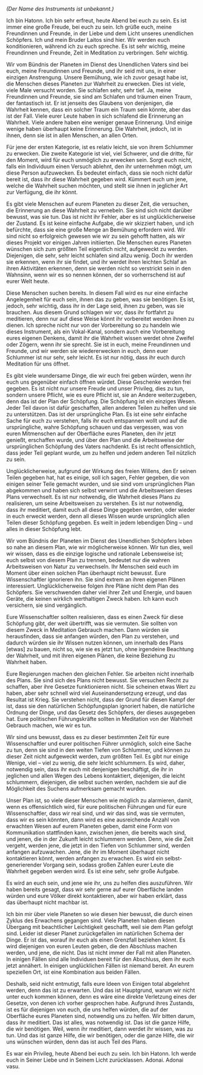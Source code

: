 <p><em>(Der Name des Instruments ist unbekannt.)</em></p>
<p>Ich bin Hatonn. Ich bin sehr erfreut, heute Abend bei euch zu sein. Es ist immer eine große Freude, bei euch zu sein. Ich grüße euch, meine Freundinnen und Freunde, in der Liebe und dem Licht unseres unendlichen Schöpfers. Ich und mein Bruder Laitos sind hier. Wir werden euch konditionieren, während ich zu euch spreche. Es ist sehr wichtig, meine Freundinnen und Freunde, Zeit in Meditation zu verbringen. Sehr wichtig.</p>
<p>Wir vom Bündnis der Planeten im Dienst des Unendlichen Vaters sind bei euch, meine Freundinnen und Freunde, und ihr seid mit uns, in einer einzigen Anstrengung. Unsere Bemühung, wie ich zuvor gesagt habe ist, die Menschen dieses Planeten zur Wahrheit zu erwecken. Dies ist viele, viele Male versucht worden. Sie schlafen sehr, sehr tief. Ja, meine Freundinnen und Freunde, sie sind am Schlafen und träumen einen Traum, der fantastisch ist. Er ist jenseits des Glaubens von denjenigen, die Wahrheit kennen, dass ein solcher Traum ein Traum sein könnte, aber das ist der Fall. Viele eurer Leute haben in sich schlafend die Erinnerung an Wahrheit. Viele andere haben eine weniger genaue Erinnerung. Und einige wenige haben überhaupt keine Erinnerung. Die Wahrheit, jedoch, ist in ihnen, denn sie ist in allen Menschen, an allen Orten.</p>
<p>Für jene der ersten Kategorie, ist es relativ leicht, sie von ihrem Schlummer zu erwecken. Die zweite Kategorie ist viel, viel Schwerer, und die dritte, für den Moment, wird für euch unmöglich zu erwecken sein. Sorgt euch nicht, falls ein Individuum einen Versuch ablehnt, den ihr unternehmen mögt, um diese Person aufzuwecken. Es bedeutet einfach, dass sie noch nicht dafür bereit ist, dass ihr diese Wahrheit gegeben wird. Kümmert euch um jene, welche die Wahrheit suchen möchten, und stellt sie ihnen in jeglicher Art zur Verfügung, die ihr könnt.</p>
<p>Es gibt viele Menschen auf eurem Planeten zu dieser Zeit, die versuchen, die Erinnerung an diese Wahrheit zu vernebeln. Sie sind sich nicht darüber bewusst, was sie tun. Das ist nicht ihr Fehler, aber es ist unglücklicherweise der Zustand. Es ist keine einfache Aufgabe, die wir skizziert haben, und ich befürchte, dass sie eine große Menge an Bemühung erfordern wird. Wir sind nicht so erfolgreich gewesen wie wir zu sein gehofft hatten, als wir dieses Projekt vor einigen Jahren initiierten. Die Menschen eures Planeten wünschen sich zum größten Teil eigentlich nicht, aufgeweckt zu werden. Diejenigen, die sehr, sehr leicht schlafen sind allzu wenig. Doch ihr werden sie erkennen, wenn ihr sie findet, und ihr werdet ihren leichten Schlaf an ihren Aktivitäten erkennen, denn sie werden nicht so verstrickt sein in den Wahnsinn, wenn wir es so nennen können, der so vorherrschend ist auf eurer Welt heute.</p>
<p>Diese Menschen suchen bereits. In diesem Fall wird es nur eine einfache Angelegenheit für euch sein, ihnen das zu geben, was sie benötigen. Es ist, jedoch, sehr wichtig, dass ihr in der Lage seid, ihnen zu geben, was sie brauchen. Aus diesem Grund schlagen wir vor, dass ihr fortfahrt zu meditieren, denn nur auf diese Weise könnt ihr vorbereitet werden ihnen zu dienen. Ich spreche nicht nur von der Vorbereitung so zu handeln wie dieses Instrument, als ein Vokal-Kanal, sondern auch eine Vorbereitung eures eigenen Denkens, damit ihr die Wahrheit wissen werdet ohne Zweifel oder Zögern, wenn ihr sie sprecht. Sie ist in euch, meine Freundinnen und Freunde, und wir werden sie wiedererwecken in euch, denn euer Schlummer ist nur sehr, sehr leicht. Es ist nur nötig, dass ihr euch durch Meditation für uns öffnet.</p>
<p>Es gibt viele wundersame Dinge, die wir euch frei geben würden, wenn ihr euch uns gegenüber einfach öffnen würdet. Diese Geschenke werden frei gegeben. Es ist nicht nur unsere Freude und unser Privileg, dies zu tun, sondern unsere Pflicht, wie es eure Pflicht ist, sie an Andere weiterzugeben, denn das ist der Plan der Schöpfung. Die Schöpfung ist ein einziges Wesen. Jeder Teil davon ist dafür geschaffen, allen anderen Teilen zu helfen und sie zu unterstützen. Das ist der ursprüngliche Plan. Es ist eine sehr einfache Sache für euch zu verstehen, falls ihr euch entspannen wollt und auf die ursprüngliche, wahre Schöpfung schauen und das vergessen, was von euren Mitmenschen auf der Oberfläche eures Planeten, den ihr jetzt genießt, erschaffen wurde, und über den Plan und die Arbeitsweise der ursprünglichen Schöpfung des Vaters nachdenkt. Es ist recht offensichtlich, dass jeder Teil geplant wurde, um zu helfen und jedem anderen Teil nützlich zu sein.</p>
<p>Unglücklicherweise, aufgrund der Wirkung des freien Willens, den Er seinen Teilen gegeben hat, hat es einige, soll ich sagen, Fehler gegeben, die von einigen seiner Teile gemacht wurden, und sie sind vom ursprünglichen Plan abgekommen und haben sich selbst verwirrt und die Arbeitsweisen dieses Plans verwechselt. Es ist nur notwendig, die Wahrheit dieses Plans zu realisieren, um seine Arbeitsweisen zu verstehen. Es ist nur notwendig, dass ihr meditiert, damit euch all diese Dinge gegeben werden, oder wieder in euch erweckt werden, denn all dieses Wissen wurde ursprünglich allen Teilen dieser Schöpfung gegeben. Es weilt in jedem lebendigen Ding – und alles in dieser Schöpfung lebt.</p>
<p>Wir vom Bündnis der Planeten im Dienst des Unendlichen Schöpfers leben so nahe an diesem Plan, wie wir möglicherweise können. Wir tun dies, weil wir wissen, dass es die einzige logische und rationale Lebensweise ist; euch selbst von diesem Plan zu trennen, bedeutet nur die wahren Arbeitsweisen von Natur zu verwechseln. Ihr Menschen seid euch im Moment über einen solchen Plan überhaupt nicht bewusst. Eure Wissenschaftler ignorieren ihn. Sie sind extrem an ihren eigenen Plänen interessiert. Unglücklicherweise folgen ihre Pläne nicht dem Plan des Schöpfers. Sie verschwenden daher viel ihrer Zeit und Energie, und bauen Geräte, die keinen wirklich werthaltigen Zweck haben. Ich kann euch versichern, sie sind vergänglich.</p>
<p>Eure Wissenschaftler sollten realisieren, dass es einen Zweck für diese Schöpfung gibt, der weit übertrifft, was sie vermuten. Sie sollten von diesem Zweck in Meditation Gebrauch machen. Dann würden sie herausfinden, dass sie anfangen würden, den Plan zu verstehen, und dadurch würden sie ihr Wissen nutzen können, um innerhalb des Plans [etwas] zu bauen, nicht so, wie sie es jetzt tun, ohne irgendeine Beachtung der Wahrheit, und mit ihren eigenen Plänen, die keine Beziehung zu Wahrheit haben.</p>
<p>Eure Regierungen machen den gleichen Fehler. Sie arbeiten nicht innerhalb des Plans. Sie sind sich des Plans nicht bewusst. Sie versuchen Recht zu schaffen, aber ihre Gesetze funktionieren nicht. Sie scheinen etwas Wert zu haben, aber sehr schnell wird viel Auseinandersetzung erzeugt, und das Resultat ist Krieg. Sie verstehen nicht, dass der Grund für diesen Kampf der ist, dass sie den natürlichen Schöpfungsplan ignoriert haben, die natürliche Ordnung der Dinge, und das Gesetz des Schöpfers, der dieses ausgegeben hat. Eure politischen Führungskräfte sollten in Meditation von der Wahrheit Gebrauch machen, wie wir es tun.</p>
<p>Wir sind uns bewusst, dass es zu dieser bestimmten Zeit für eure Wissenschaftler und eurer politischen Führer unmöglich, solch eine Sache zu tun, denn sie sind in den weiten Tiefen von Schlummer, und können zu dieser Zeit nicht aufgeweckt werden, zum größten Teil. Es gibt nur einige Wenige, viel – viel zu wenig, die sehr leicht schlummern. Es wird, daher, notwendig sein, dass ihr euch mit denjenigen beschäftigt, die ihr in jeglichen und allen Wegen des Lebens kontaktiert, diejenigen, die leicht schlummern, diejenigen, die selbst suchen werden, nachdem sie auf die Möglichkeit des Suchens aufmerksam gemacht wurden.</p>
<p>Unser Plan ist, so viele dieser Menschen wie möglich zu alarmieren, damit, wenn es offensichtlich wird, für eure politischen Führungen und für eure Wissenschaftler, dass wir real sind, und wir das sind, was sie vermuten, dass wir es sein könnten, dann wird es eine ausreichende Anzahl von erwachten Wesen auf eurem Planeten geben, damit eine Form von Kommunikation stattfinden kann, zwischen jenen, die bereits wach sind, und jenen, die in der Zukunft leicht schlummern werden. Denn, wie die Zeit vergeht, werden jene, die jetzt in den Tiefen von Schlummer sind, werden anfangen aufzuwachen. Jene, die ihr im Moment überhaupt nicht kontaktieren könnt, werden anfangen zu erwachen. Es wird ein selbst-generierender Vorgang sein, sodass großen Zahlen eurer Leute die Wahrheit gegeben werden wird. Es ist eine sehr, sehr große Aufgabe.</p>
<p>Es wird an euch sein, und jene wie ihr, uns zu helfen dies auszuführen. Wir haben bereits gesagt, dass wir sehr gerne auf eurer Oberfläche landen würden und eure Völker direkt kontaktieren, aber wir haben erklärt, dass das überhaupt nicht machbar ist.</p>
<p>Ich bin mir über viele Planeten so wie diesen hier bewusst, die durch einen Zyklus des Erwachens gegangen sind. Viele Planeten haben diesen Übergang mit beachtlicher Leichtigkeit geschafft, weil sie dem Plan gefolgt sind. Leider ist dieser Planet zurückgefallen im natürlichen Schema der Dinge. Er ist das, worauf ihr euch als einen Grenzfall beziehen könnt. Es wird diejenigen von euren Leuten geben, die den Abschluss machen werden, und jene, die nicht. Das ist nicht immer der Fall mit allen Planeten. In einigen Fällen sind alle Individuen bereit für den Abschluss, dem ihr euch jetzt annähert. In einigen unglücklichen Fällen ist niemand bereit. An eurem speziellen Ort, ist eine Kombination aus beiden Fällen. </p>
<p>Deshalb, seid nicht entmutigt, falls eure Ideen von Einigen total abgelehnt werden, denn das ist zu erwarten. Und das ist Hauptgrund, warum wir nicht unter euch kommen können, denn es wäre eine direkte Verletzung eines der Gesetze, von denen ich vorher gesprochen habe. Aufgrund ihres Zustands, ist es für diejenigen von euch, die uns helfen würden, die auf der Oberfläche eures Planeten sind, notwendig uns zu helfen. Wir bitten darum, dass ihr meditiert. Das ist alles, was notwendig ist. Das ist die ganze Hilfe, die wir benötigen. Weil, wenn ihr meditiert, dann werdet ihr wissen, was zu tun. Und das ist ganze Hilfe, die wir benötigen, oder die ganze Hilfe, die wir uns wünschen würden, denn das ist auch Teil des Plans.</p>
<p>Es war ein Privileg, heute Abend bei euch zu sein. Ich bin Hatonn. Ich werde euch in Seiner Liebe und in Seinem Licht zurücklassen. Adonai. Adonai vasu.</p>